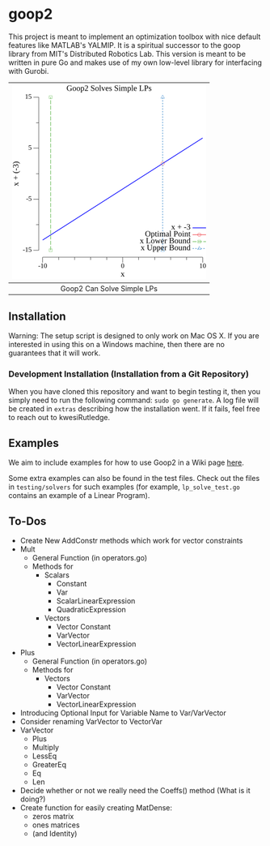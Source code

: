 # goop2
This project is meant to implement an optimization toolbox with nice default features like MATLAB's YALMIP. It is a spiritual successor to the goop library from MIT's Distributed Robotics Lab. This version is meant to be written in pure Go and makes use of my own low-level library for interfacing with Gurobi.

| ![](images/lp-example1/lp-example1.png)  |
|:--------------------:|
| Goop2 Can Solve Simple LPs |

## Installation

Warning: The setup script is designed to only work on Mac OS X. If you are interested in using this on a Windows machine, then there are no guarantees that it will work.

### Development Installation (Installation from a Git Repository)

When you have cloned this repository and want to begin testing it, then you simply need to run the following command: `sudo go generate`. A log file will be created in `extras` describing how the installation went. If it fails, feel free to reach out to kwesiRutledge.

## Examples

We aim to include examples for how to use Goop2 in a Wiki page [here](https://github.com/kwesiRutledge/goop2/wiki/Examples).

Some extra examples can also be found in the test files. 
Check out the files in `testing/solvers` for such examples (for example, `lp_solve_test.go` contains an example of a Linear Program).

## To-Dos

- Create New AddConstr methods which work for vector constraints
- Mult 
  - General Function (in operators.go)
  - Methods for
    - Scalars
      - Constant
      - Var
      - ScalarLinearExpression
      - QuadraticExpression
    - Vectors
      - Vector Constant
      - VarVector
      - VectorLinearExpression
- Plus
  - General Function (in operators.go)
  - Methods for
    - Vectors
      - Vector Constant
      - VarVector
      - VectorLinearExpression
- Introducing Optional Input for Variable Name to Var/VarVector
- Consider renaming VarVector to VectorVar
- VarVector
  - Plus
  - Multiply
  - LessEq
  - GreaterEq
  - Eq
  - Len
- Decide whether or not we really need the Coeffs() method (What is it doing?)
- Create function for easily creating MatDense:
  - zeros matrix 
  - ones matrices 
  - (and Identity)